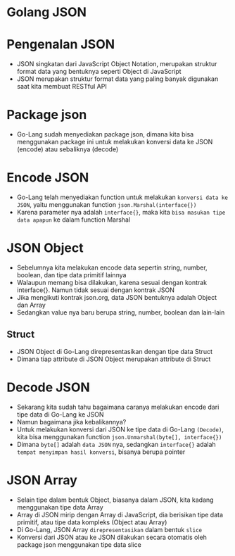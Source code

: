 # Golang JSON

# Pengenalan JSON

- JSON singkatan dari JavaScript Object Notation, merupakan struktur format data yang bentuknya seperti Object di JavaScript
- JSON merupakan struktur format data yang paling banyak digunakan saat kita membuat RESTful API

# Package json

- Go-Lang sudah menyediakan package json, dimana kita bisa menggunakan package ini untuk melakukan konversi data ke JSON (encode) atau sebaliknya (decode)

# Encode JSON

- Go-Lang telah menyediakan function untuk melakukan `konversi data ke JSON`, yaitu menggunakan function `json.Marshal(interface{})`
- Karena parameter nya adalah `interface{}`, maka kita `bisa masukan tipe data apapun` ke dalam function Marshal

# JSON Object

- Sebelumnya kita melakukan encode data sepertin string, number, boolean, dan tipe data primitif lainnya
- Walaupun memang bisa dilakukan, karena sesuai dengan kontrak interface{}. Namun tidak sesuai dengan kontrak JSON
- Jika mengikuti kontrak json.org, data JSON bentuknya adalah Object dan Array
- Sedangkan value nya baru berupa string, number, boolean dan lain-lain

## Struct

- JSON Object di Go-Lang direpresentasikan dengan tipe data Struct
- Dimana tiap attribute di JSON Object merupakan attribute di Struct

# Decode JSON

- Sekarang kita sudah tahu bagaimana caranya melakukan encode dari tipe data di Go-Lang ke JSON
- Namun bagaimana jika kebalikannya?
- Untuk melakukan konversi dari JSON ke tipe data di Go-Lang `(Decode)`, kita bisa menggunakan function `json.Unmarshal(byte[], interface{})`
- Dimana `byte[]` adalah `data JSON` nya, sedangkan `interface{}` adalah `tempat menyimpan hasil konversi`, bisanya berupa pointer

# JSON Array

- Selain tipe dalam bentuk Object, biasanya dalam JSON, kita kadang menggunakan tipe data Array
- Array di JSON mirip dengan Array di JavaScript, dia berisikan tipe data primitif, atau tipe data kompleks (Object atau Array)
- Di Go-Lang, JSON Array `direpresentasikan` dalam bentuk `slice`
- Konversi dari JSON atau ke JSON dilakukan secara otomatis oleh package json menggunakan tipe data slice
